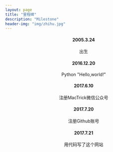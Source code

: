 ```yaml
---
layout: page
title: "里程碑"
description: "Milestone"
header-img: "img/zhihu.jpg"
---
```


<center>
<h4>2005.3.24</h4>
出生
<h4>2016.12.20</h4>
Python "Hello,world!"
<h4>2017.6.10</h4>
注册MacTrick微信公众号
<h4>2017.7.20</h4>
注册Github账号
<h4>2017.7.21</h4>
用代码写了这个网站

</center>

<div class="bdsharebuttonbox"><a href="#" class="bds_more" data-cmd="more"></a><a href="#" class="bds_qzone" data-cmd="qzone" title="分享到QQ空间"></a><a href="#" class="bds_tsina" data-cmd="tsina" title="分享到新浪微博"></a><a href="#" class="bds_tqq" data-cmd="tqq" title="分享到腾讯微博"></a><a href="#" class="bds_renren" data-cmd="renren" title="分享到人人网"></a><a href="#" class="bds_fbook" data-cmd="fbook" title="分享到Facebook"></a><a href="#" class="bds_twi" data-cmd="twi" title="分享到Twitter"></a><a href="#" class="bds_linkedin" data-cmd="linkedin" title="分享到linkedin"></a><a href="#" class="bds_mail" data-cmd="mail" title="分享到邮件分享"></a><a href="#" class="bds_copy" data-cmd="copy" title="分享到复制网址"></a></div>
<script>window._bd_share_config={"common":{"bdSnsKey":{},"bdText":"欢迎访问陈弘毅的网站！","bdMini":"2","bdMiniList":false,"bdPic":"","bdStyle":"2","bdSize":"16"},"share":{},"image":{"viewList":["qzone","tsina","tqq","renren","fbook","twi","linkedin","mail","copy"],"viewText":"分享到：","viewSize":"16"},"selectShare":{"bdContainerClass":null,"bdSelectMiniList":["qzone","tsina","tqq","renren","fbook","twi","linkedin","mail","copy"]}};with(document)0[(getElementsByTagName('head')[0]||body).appendChild(createElement('script')).src='http://bdimg.share.baidu.com/static/api/js/share.js?v=89860593.js?cdnversion='+~(-new Date()/36e5)];</script>
